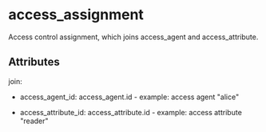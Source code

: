 # access_assignment

Access control assignment, which joins access_agent and access_attribute.


## Attributes

join:

  * access_agent_id: access_agent.id - example: access agent "alice"


  * access_attribute_id: access_attribute.id - example: access attribute "reader"



